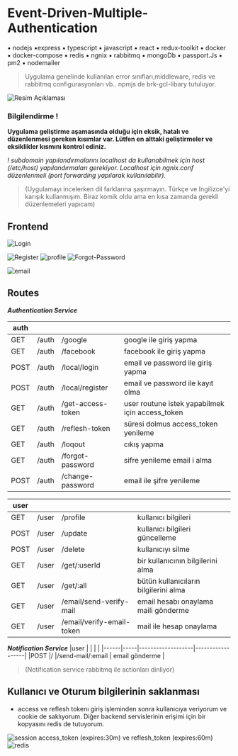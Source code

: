 
# Event-Driven-Multiple-Authentication

▪️  nodejs ▪️express ▪️  typescript ▪️  javascript ▪️ react ▪️  redux-toolkit ▪️  docker ▪️  docker-compose ▪️  redis ▪️  ngnix ▪️  rabbitmq ▪️  mongoDb ▪️  passport.Js ▪️  pm2 ▪️  nodemailer

> Uygulama genelinde kullanılan error sınıfları,middleware, redis ve rabbitmq configurasyonları vb.. npmjs de brk-gcl-libary tutuluyor. 

![Resim Açıklaması](https://github.com/brkgcl/nodejs-event-driven/assets/54892419/271650d6-3a36-4968-bc83-65f938be42ab)

### Bilgilendirme !
**Uygulama geliştirme aşamasında olduğu için eksik, hatalı ve düzenlenmesi gereken kısımlar var. Lütfen en alttaki geliştirmeler ve eksiklikler kısmını kontrol ediniz.**

*! subdomain yapılandırmalarını localhost da kullanabilmek için host (/etc/host) yapılandırmaları gerekiyor. Localhost için ngnix.conf düzenlenmeli (port forwarding yapılarak kullanılabilir).*
>(Uygulamayı incelerken dil farklarına şaşırmayın. Türkçe ve Ingilizce'yi karışık kullanmışım. Biraz komik oldu ama en kısa zamanda gerekli düzenlemeleri yapıcam)
>



## Frontend 

![Login](https://github.com/brkgcl/nodejs-event-driven/assets/54892419/b609f320-6252-44db-8c36-c601906ec800)

![Register](https://github.com/brkgcl/nodejs-event-driven/assets/54892419/f1a6a09f-ee06-4bbe-b469-de9ff8eec204)
![profile](https://github.com/brkgcl/nodejs-event-driven/assets/54892419/1576e035-01a8-480e-964d-b4d9637d4fbc)
![Forgot-Password](https://github.com/brkgcl/nodejs-event-driven/assets/54892419/72013650-5812-46ce-9eff-57c0eb51cda1)

![email](https://github.com/brkgcl/nodejs-event-driven/assets/54892419/f2d3e8d0-e23f-41b5-b8de-4fc06e69932a)

## Routes

***Authentication Service***

|auth      |     |                  |													|
|------|-----|------------------|---------------------------------------------------|
|GET   |/auth|/google			| google ile giriş yapma							|
|GET   |/auth|/facebook			| facebook ile giriş yapma							|
|POST  |/auth|/local/login		| email ve password ile giriş yapma					|
|POST  |/auth|/local/register	| email ve password ile kayıt olma					|
|GET   |/auth|/get-access-token	| user routune istek yapabilmek için access_token	|
|GET   |/auth|/reflesh-token	| süresi dolmus access_token yenileme				|
|GET   |/auth|/loqout			| cıkış yapma										|
|GET   |/auth|/forgot-password	| sifre yenileme email i alma						|
|POST  |/auth|/change-password	| email ile şifre yenileme							|

|user  |     |                         |											|
|------|-----|-------------------------|--------------------------------------------|
|GET   |/user|/profile				   | kullanıcı bilgileri						|
|POST  |/user|/update				   | kullanıcı bilgileri güncelleme				|
|POST  |/user|/delete				   | kullanıcıyı silme							|
|GET   |/user|/get/:userId			   | bir kullanıcının bilgilerini alma			|
|GET   |/user|/get/:all			 	   | bütün kullanıcıların bilgilerini alma		|
|GET   |/user|/email/send-verify-mail  | email hesabı onaylama maili gönderme		|
|GET   |/user|/email/verify-email-token| mail ile hesap onaylama 					|

***Notification Service***
|user  |     |                   |					|
|------|-----|-------------------|------------------|
|POST  |/    |/send-mail/:email  | email gönderme	|

> (Notification service rabbitmq ile  actionları dinliyor)


## Kullanıcı ve Oturum bilgilerinin saklanması
- access ve reflesh tokenı giriş işleminden sonra kullanıcıya veriyorum ve cookie de saklıyorum. Diğer backend servislerinin erişimi için bir kopyasını redis de tutuyorum. 

![session](https://github.com/brkgcl/nodejs-event-driven/assets/54892419/3aadaa88-998a-4c74-be48-0baf4255bd6a)
access_token (expires:30m) ve reflesh_token (expires:60m) 
![redis](https://github.com/brkgcl/nodejs-event-driven/assets/54892419/f9cebc8d-1ed8-4121-b365-e07b5a9b2287)
